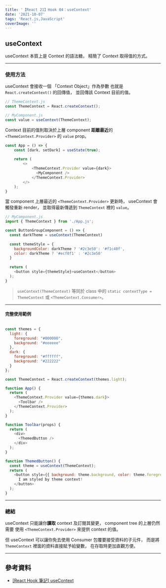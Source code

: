 ```yaml
---
title: '【React 21】Hook 04：useContext'
date: '2021-10-07'
tags: 'React.js,JavaScript'
coverImage: ''
---
```



## useContext
useContext 本質上是 Context 的語法糖，
精簡了 Context 取得值的方式。

---

### 使用方法
useContext 會接收一個
「Context Object」作為參數
也就是 `React.createContext()` 的回傳值，
並回傳該 Context 目前的值。

```js
// ThemeContext.js
const ThemeContext = React.createContext();

// MyComponent.js
const value = useContext(ThemeContext);
```

Context 目前的值則取決於上層 component
**距離最近**的 `<ThemeContext.Provider>` 的 `value` prop。

```js
const App = () => {
    const [dark, setDark] = useState(true);
    
    return (
        <>
            <ThemeContext.Provider value={dark}>
              <MyComponent />
            </ThemeContext.Provider>
        </>
    );
}
```

當 component 上層最近的
`<ThemeContext.Provider>` 更新時，
useContext 會觸發重新 render，
並取得最新傳遞到 `ThemeContext` 裡的 `value`。

```js
// MyComponent.js
import { ThemeContext } from './App.js';

const ButtonGroupComponent = () => {
  const darkTheme = useContext(ThemeContext)
  
  const themeStyle = {
    backgroundColor: darkTheme ? '#2c3e50': '#f1c40f',
    color: darkTheme ? '#ecf0f1' : '#2c3e50'
  }
  
  return (
    <button style={themeStyle}>useContext</button>
  );
} 
```

> `useContext(ThemeContext)` 等同於 class 中的 `static contextType = ThemeContext` 或 `<ThemeContext.Consumer>`。

---

#### 完整使用範例
```js

const themes = {
  light: {
    foreground: "#000000",
    background: "#eeeeee"
  },
  dark: {
    foreground: "#ffffff",
    background: "#222222"
  }
};

const ThemeContext = React.createContext(themes.light);

function App() {
  return (
    <ThemeContext.Provider value={themes.dark}>
      <Toolbar />
    </ThemeContext.Provider>
  );
}

function Toolbar(props) {
  return (
    <div>
      <ThemedButton />
    </div>
  );
}

function ThemedButton() {
  const theme = useContext(ThemeContext);
  return (
    <button style={{ background: theme.background, color: theme.foreground }}>
      I am styled by theme context!
    </button>
  );
}
```

---

### 總結
useContext 只能讓你**讀取** context 及訂閱其變更，
component tree 的上層仍然需要
使用 `<ThemeContext.Provider>` 來提供 context 的值。 

但 useContext 可以讓你免去使用 Consumer
包覆要接受資料的子元件，
而是將 `ThemeContext` 裡面的資料直接賦予給變數，
在存取時更加直觀方便。

---

## 參考資料
- [[React Hook 筆記] useContext](https://medium.com/hannah-lin/react-hook-%E7%AD%86%E8%A8%98-usecontext-4bc289976847)
